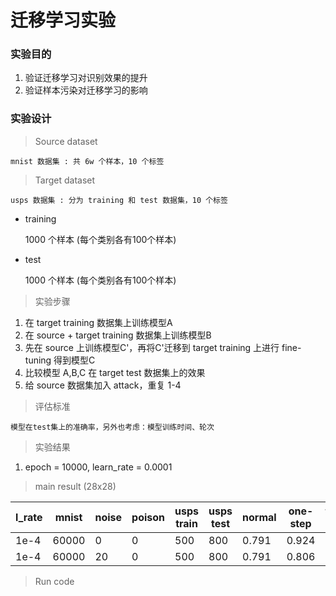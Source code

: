 # 迁移学习实验

### 实验目的

1. 验证迁移学习对识别效果的提升
2. 验证样本污染对迁移学习的影响

### 实验设计

> Source dataset

    mnist 数据集 : 共 6w 个样本，10 个标签

> Target dataset

    usps 数据集 : 分为 training 和 test 数据集，10 个标签

- training

  1000 个样本 (每个类别各有100个样本)

- test

  1000 个样本 (每个类别各有100个样本)

> 实验步骤

1. 在 target training 数据集上训练模型A
2. 在 source + target training 数据集上训练模型B
3. 先在 source 上训练模型C'，再将C'迁移到 target training 上进行 fine-tuning 得到模型C
4. 比较模型 A,B,C 在 target test 数据集上的效果
5. 给 source 数据集加入 attack，重复 1-4

> 评估标准

    模型在test集上的准确率，另外也考虑：模型训练时间、轮次

> 实验结果

1. epoch = 10000, learn_rate = 0.0001

> main result (28x28)

| l_rate | mnist | noise | poison | usps train | usps test | normal | one-step | two-step |
| ------ | ----- | ----- | ------ | ---------- | --------- | ------ | -------- | -------- |
| 1e-4   | 60000 | 0     | 0      | 500        | 800       | 0.791  | 0.924    |          |
| 1e-4   | 60000 | 20    | 0      | 500        | 800       | 0.791  | 0.806    |          |

> Run code
